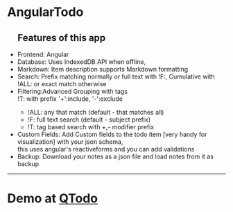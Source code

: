 # AngularTodo

<div class="h-full scroll-auto overflow-scroll justify-center">
    <div class="w-full flex flex-col justify-center">
        <div class="mb-8">
            <span class="block text-center text-4xl font-semibold text-emerald-600">
                <ul class="text-lg text-left mt-6 p-6 bg-white rounded-4xl shadow-md w-fit mx-auto">
                    <h2 class="text-center text-xl font-semibold mb-4">Features of this app</h2>
                    <li class="mb-2"><span class="font-medium">Frontend:</span> Angular</li>
                    <li class="mb-2"><span class="font-medium">Database:</span> Uses IndexedDB API when offline,</li>
                    <li class="mb-2"><span class="font-medium">Markdown:</span> Item description supports Markdown formatting</li>
                    <li class="mb-2"><span class="font-medium">Search:</span> Prefix matching normally or full text with !F:, Cumulative with !ALL: or exact match otherwise</li>
                    <li class="mb-2"><span class="font-medium">Filtering:</span>Advanced Grouping with tags<br> !T: with prefix '+':include, '-':exclude</li>
                    <ul class="text-lg text-left mt-6 p-6 bg-white rounded-4xl shadow-md w-fit mx-auto">
                        <li>!ALL: any that match (default - that matches all)</li>
                        <li>!F: full text search (default - subject prefix)</li>
                        <li>!T: tag based search with +,- modifier prefix</li>
                    </ul>
                    <li class="mb-2">
                        <span class="font-medium">Custom Fields:</span> Add Custom fields to the todo item [very handy for visualization] with your json schema,
                        <br> this uses angular's reactiveforms and you can add validations
                    </li>
					<li><span class="font-medium">Backup:</span> Download your notes as a json file and load notes from it as backup</li>
                </ul>
            </span>
        </div>
    </div>
</div>    

---

# Demo at [QTodo](https://manishelf-qtodo.vercel.app/demo)